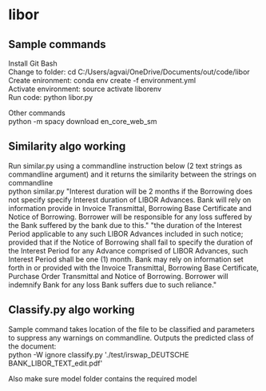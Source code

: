 # libor
## Sample commands
Install Git Bash\
Change to folder: cd C:/Users/agvai/OneDrive/Documents/out/code/libor \
Create enironment: conda env create -f environment.yml \
Activate environment: source activate liborenv \
Run code: python libor.py 

Other commands\
python -m spacy download en_core_web_sm

## Similarity algo working
Run similar.py using a commandline instruction below (2 text strings as commandline argument) and it returns the similarity between the strings on commandline \
python similar.py "Interest duration will be 2 months if the Borrowing does not specify specify Interest duration of LIBOR Advances. Bank will rely on information provide in Invoice Transmittal, Borrowing Base Certificate and Notice of Borrowing. Borrower will be responsible for any loss suffered by the Bank suffered by the bank due to this." "the duration of the Interest Period applicable to any such LIBOR Advances included in such notice; provided that if the Notice of Borrowing shall fail to specify the duration of the Interest Period for any Advance comprised of LIBOR Advances, such Interest Period shall be one (1) month. Bank may rely on information set forth in or provided with the Invoice Transmittal, Borrowing Base Certificate, Purchase Order Transmittal and Notice of Borrowing. Borrower will indemnify Bank for any loss Bank suffers due to such reliance."

## Classify.py algo working
Sample command takes location of the file to be classified and parameters to suppress any warnings on commandline. Outputs the predicted class of the document: \
python -W ignore classify.py './test/irswap_DEUTSCHE BANK_LIBOR_TEXT_edit.pdf' 

Also make sure model folder contains the required model
